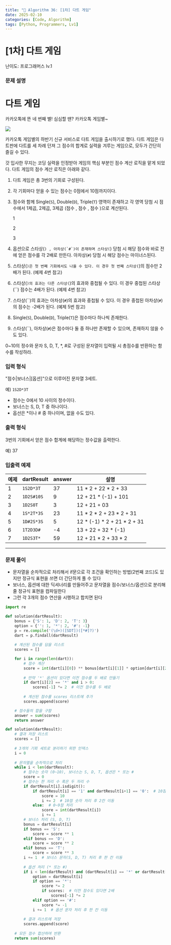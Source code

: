 ```yaml
---
title: "🧠 Algorithm 36: [1차] 다트 게임"
date: 2025-02-10
categories: [Code, Algorithm]
tags: [Python, Programmers, Lv1]
---
```


# [1차] 다트 게임

난이도: 프로그래머스 lv.1

### **문제 설명**

# **다트 게임**

카카오톡에 뜬 네 번째 별! 심심할 땐? 카카오톡 게임별~

![](http://t1.kakaocdn.net/welcome2018/gamestar.png)

카카오톡 게임별의 하반기 신규 서비스로 다트 게임을 출시하기로 했다. 다트 게임은 다트판에 다트를 세 차례 던져 그 점수의 합계로 실력을 겨루는 게임으로, 모두가 간단히 즐길 수 있다.

갓 입사한 무지는 코딩 실력을 인정받아 게임의 핵심 부분인 점수 계산 로직을 맡게 되었다. 다트 게임의 점수 계산 로직은 아래와 같다.

1. 다트 게임은 총 3번의 기회로 구성된다.
2. 각 기회마다 얻을 수 있는 점수는 0점에서 10점까지이다.
3. 점수와 함께 Single(`S`), Double(`D`), Triple(`T`) 영역이 존재하고 각 영역 당첨 시 점수에서 1제곱, 2제곱, 3제곱 (점수 , 점수 , 점수 )으로 계산된다.
    
    1
    
    2
    
    3
    
4. 옵션으로 스타상(``) , 아차상(`#`)이 존재하며 스타상(``) 당첨 시 해당 점수와 바로 전에 얻은 점수를 각 2배로 만든다. 아차상(`#`) 당첨 시 해당 점수는 마이너스된다.
5. 스타상(``)은 첫 번째 기회에서도 나올 수 있다. 이 경우 첫 번째 스타상(``)의 점수만 2배가 된다. (예제 4번 참고)
6. 스타상(``)의 효과는 다른 스타상(``)의 효과와 중첩될 수 있다. 이 경우 중첩된 스타상(``) 점수는 4배가 된다. (예제 4번 참고)
7. 스타상(``)의 효과는 아차상(`#`)의 효과와 중첩될 수 있다. 이 경우 중첩된 아차상(`#`)의 점수는 -2배가 된다. (예제 5번 참고)
8. Single(`S`), Double(`D`), Triple(`T`)은 점수마다 하나씩 존재한다.
9. 스타상(``), 아차상(`#`)은 점수마다 둘 중 하나만 존재할 수 있으며, 존재하지 않을 수도 있다.

0~10의 정수와 문자 S, D, T, *, #로 구성된 문자열이 입력될 시 총점수를 반환하는 함수를 작성하라.

### **입력 형식**

"점수|보너스|[옵션]"으로 이루어진 문자열 3세트.

예) `1S2D*3T`

- 점수는 0에서 10 사이의 정수이다.
- 보너스는 S, D, T 중 하나이다.
- 옵선은 *이나 # 중 하나이며, 없을 수도 있다.

### **출력 형식**

3번의 기회에서 얻은 점수 합계에 해당하는 정수값을 출력한다.

예) 37

### **입출력 예제**

| 예제 | dartResult | answer | 설명 |
| --- | --- | --- | --- |
| 1 | `1S2D*3T` | 37 | 11 * 2 + 22 * 2 + 33 |
| 2 | `1D2S#10S` | 9 | 12 + 21 * (-1) + 101 |
| 3 | `1D2S0T` | 3 | 12 + 21 + 03 |
| 4 | `1S*2T*3S` | 23 | 11 * 2 * 2 + 23 * 2 + 31 |
| 5 | `1D#2S*3S` | 5 | 12 * (-1) * 2 + 21 * 2 + 31 |
| 6 | `1T2D3D#` | -4 | 13 + 22 + 32 * (-1) |
| 7 | `1D2S3T*` | 59 | 12 + 21 * 2 + 33 * 2 |

---

### 문제 풀이

- 문자열을 순차적으로 처리해서 if문으로 각 조건을 확인하는 방법(2번째 코드)도 있지만 정규식 표현을 쓰면 더 간단하게 풀 수 있다
- 보너스, 옵션에 대한 딕셔너리를 만들어주고 문자열을 점수/보너스/옵션으로 분리해줄 정규식 표현을 컴파일한다
- 그런 각 3개의 점수 연산을 시행하고 합치면 된다

```python
import re

def solution(dartResult):
    bonus = {'S': 1, 'D': 2, 'T': 3}
    option = {'': 1, '*': 2, '#': -1}
    p = re.compile('(\d+)([SDT])([*#]?)')
    dart = p.findall(dartResult)
    
    # 계산된 점수를 담을 리스트
    scores = []

    for i in range(len(dart)):
        # 점수 계산
        score = int(dart[i][0]) ** bonus[dart[i][1]] * option[dart[i][2]]
        
        # 만약 '*' 옵션이 있다면 이전 점수를 두 배로 만들기
        if dart[i][2] == '*' and i > 0:
            scores[-1] *= 2  # 이전 점수를 두 배로
        
        # 계산된 점수를 scores 리스트에 추가
        scores.append(score)

    # 점수들의 합을 구함
    answer = sum(scores)
    return answer

```

```python
def solution(dartResult):
    # 결과 저장 리스트
    scores = []
    
    # 3개의 기회 세트로 분리하기 위한 인덱스
    i = 0
    
    # 문자열을 순차적으로 처리
    while i < len(dartResult):
        # 점수는 숫자 (0~10), 보너스는 S, D, T, 옵션은 * 또는 #
        score = 0
        # 점수는 한 자리 수 혹은 두 자리 수
        if dartResult[i].isdigit():  
            if dartResult[i] == '1' and dartResult[i+1] == '0':  # 10점 처리
                score = 10
                i += 2  # 10점 숫자 처리 후 2칸 이동
            else:  # 0~9점 처리
                score = int(dartResult[i])
                i += 1
        # 보너스 처리 (S, D, T)
        bonus = dartResult[i]
        if bonus == 'S':
            score = score ** 1
        elif bonus == 'D':
            score = score ** 2
        elif bonus == 'T':
            score = score ** 3
        i += 1  # 보너스 문자(S, D, T) 처리 후 한 칸 이동
        
        # 옵션 처리 (* 또는 #)
        if i < len(dartResult) and (dartResult[i] == '*' or dartResult[i] == '#'):
            option = dartResult[i]
            if option == '*':
                score *= 2
                if scores:  # 이전 점수도 있다면 2배
                    scores[-1] *= 2
            elif option == '#':
                score *= -1
            i += 1  # 옵션 문자 처리 후 한 칸 이동
        
        # 결과 리스트에 저장
        scores.append(score)
    
    # 모든 점수 합산하여 반환
    return sum(scores)

```
